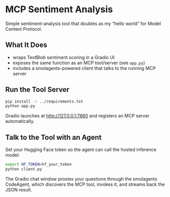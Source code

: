 # MCP Sentiment Analysis

Simple sentiment-analysis tool that doubles as my “hello world” for Model Context Protocol.

## What It Does

- wraps TextBlob sentiment scoring in a Gradio UI
- exposes the same function as an MCP tool/server (see `app.py`)
- includes a smolagents-powered client that talks to the running MCP server

## Run the Tool Server

```bash
pip install -r ../requirements.txt
python app.py
``` 

Gradio launches at http://127.0.0.1:7860 and registers an MCP server automatically.


## Talk to the Tool with an Agent
Set your Hugging Face token so the agent can call the hosted inference model:
```bash
export HF_TOKEN=hf_your_token
python client.py
``` 

The Gradio chat window proxies your questions through the smolagents CodeAgent, which discovers the MCP tool, invokes it, and streams back the JSON result.